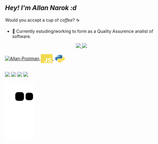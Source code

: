 ## _Hey! I'm Allan Narok :d_
  
  Would you accept a cup of *coffee*? ☕
  
  - 📓 Currently estuding/working to form as a Quality Assurence analist of software.

<div align="center">
  <a href="https://github.com/allanarok">
  <img height="180em" src="https://github-readme-stats.vercel.app/api?username=allanarok&show_icons=true&theme=midnight-purple&include_all_commits=true&count_private=true"/>
  <img height="180em" src="https://github-readme-stats.vercel.app/api/top-langs/?username=allanarok&layout=compact&langs_count=7&theme=midnight-purple"/>
</div>
  
<div style="display: inline_block"><br>
  <img align="center" alt="Allan-Postman" height="30" width="40" src="https://www.svgrepo.com/show/354202/postman-icon.svg">
  <img align="center" alt="Allan-Js" height="30" width="40" src="https://raw.githubusercontent.com/devicons/devicon/master/icons/javascript/javascript-plain.svg">
  <img align="center" alt="Allan-Python" height="30" width="40" src="https://raw.githubusercontent.com/devicons/devicon/master/icons/python/python-original.svg">
</div> 
    
  ## 
  
<div>
  <a href="https://www.linkedin.com/in/allanarok" target="_blank"><img src="https://img.shields.io/badge/-LinkedIn-%230077B5?style=for-the-badge&logo=linkedin&logoColor=white" target="_blank"></a>
  <a href = "mailto:allanarok@gmail.com"><img src="https://img.shields.io/badge/-Gmail-%23333?style=for-the-badge&logo=gmail&logoColor=white" target="_blank"></a>
  <a href="https://instagram.com/allanarok" target="_blank"><img src="https://img.shields.io/badge/-Instagram-%23E4405F?style=for-the-badge&logo=instagram&logoColor=white" target="_blank"></a>
  <a href="https://discordapp.com/users/373150815076220948" target="_blank"><img src="https://img.shields.io/badge/Discord-7289DA?style=for-the-badge&logo=discord&logoColor=white" target="_blank"></a>
  
  ![Snake animation](https://github.com/allanarok/allanarok/blob/output/github-contribution-grid-snake.svg)
</div>
